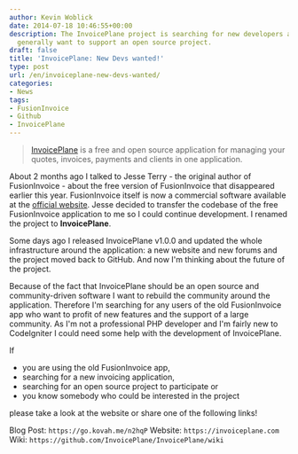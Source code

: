 ```yaml
---
author: Kevin Woblick
date: 2014-07-18 10:46:55+00:00
description: The InvoicePlane project is searching for new developers and people who
  generally want to support an open source project.
draft: false
title: 'InvoicePlane: New Devs wanted!'
type: post
url: /en/invoiceplane-new-devs-wanted/
categories:
- News
tags:
- FusionInvoice
- Github
- InvoicePlane
---
```


> [InvoicePlane](https://invoiceplane.com/) is a free and open source application for managing your quotes, invoices, payments and clients in one application.


About 2 months ago I talked to Jesse Terry - the original author of FusionInvoice - about the free version of FusionInvoice that disappeared earlier this year. FusionInvoice itself is now a commercial software available at the [official website](https://www.fusioninvoice.com/). Jesse decided to transfer the codebase of the free FusionInvoice application to me so I could continue development. I renamed the project to **InvoicePlane**.

Some days ago I released InvoicePlane v1.0.0 and updated the whole infrastructure around the application: a new website and new forums and the project moved back to GitHub. And now I'm thinking about the future of the project.

Because of the fact that InvoicePlane should be an open source and community-driven software I want to rebuild the community around the application. Therefore I'm searching for any users of the old FusionInvoice app who want to profit of new features and the support of a large community. As I'm not a professional PHP developer and I'm fairly new to CodeIgniter I could need some help with the development of InvoicePlane.

If

* you are using the old FusionInvoice app,
* searching for a new invoicing application,
* searching for an open source project to participate or
* you know somebody who could be interested in the project

please take a look at the website or share one of the following links!

Blog Post: `https://go.kovah.me/n2hqP`
Website: `https://invoiceplane.com`
Wiki: `https://github.com/InvoicePlane/InvoicePlane/wiki`
